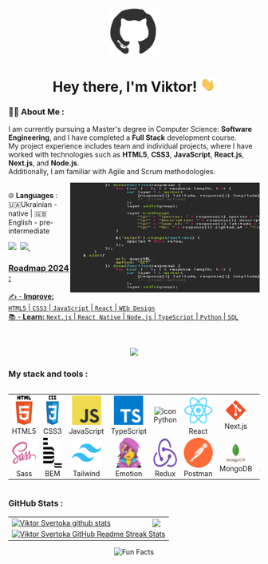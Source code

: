 <div id="header" align="center">

<img src="./assets/github.gif" width="100"/>

<h1>
Hey there, I'm Viktor!
<img src="./assets/giphy.gif" width="30px" alt="GIF">
</h1>

</div>
  
### 👨‍💻 About Me :
I am currently pursuing a Master's degree in Computer Science: **Software Engineering**, and I have completed a **Full Stack** development course. <br> 
My project experience includes team and individual projects, where I have worked with technologies such as **HTML5**, **CSS3**, **JavaScript**, **React.js**, **Next.js**, and **Node.js**. <br>
Additionally, I am familiar with Agile and Scrum methodologies. <br>

<img align="right" src="./assets/code.gif" width="380" height="220"><br>
🌐 **Languages** :
🇺🇦Ukrainian - native | 🇬🇧English - pre-intermediate

 <div>
   <a href="https://www.behance.net/viktorsvertoka" target="_blank"><img src="https://img.shields.io/badge/-Behance-blue?style=for-the-badge&logo=behance&logoColor=white" target="_blank"></a>&nbsp;
   <a href="https://www.codewars.com/users/ViktorSvertoka"><img src="https://www.codewars.com/users/ViktorSvertoka/badges/small">&nbsp;
 </div>

### Roadmap 2024 :

✍️ - **Improve:** `HTML5` | `CSS3` | `JavaScript` | `React` | `WEb Design` <br>
📚 - **Learn:** `Next.js` | `React Native` | `Node.js` | `TypeScript` | `Python` | `SQL` <br>

<br>
<br>

<div align="center">
<a href="https://u8views.com/github/ViktorSvertoka"><img src="https://u8views.com/api/v1/github/profiles/115661003/views/day-week-month-total-count.svg"></a>
</div>

### My stack and tools :

<div style="display: flex; align-items: flex-start; align: center">
<table align="center">
  <tr>
     <td align="center"  width="96">
         <img src="./images/html5-original.svg" title="HTML5" alt="HTML5" width="60" height="60"/>
      <br>HTML5
    </td>
    <td align="center" width="96">
        <img src="./images/css3-original.svg"  title="CSS3" alt="CSS3" width="60" height="60"/>
      <br>CSS3
    </td>
<td align="center" width="96">
         <img src="./images/javascript-original.svg"  title="JS" alt="JS" width="60" height="60"/>
      <br>JavaScript
    </td>
    <td align="center" width="96">
        <img src="./images/typescript-original.svg"  title="TS" alt="TS" width="60" height="60"/>
      <br>TypeScript
    </td>
    <td align="center" width="96">
        <img src="https://techstack-generator.vercel.app/python-icon.svg" alt="icon" width="65" height="65" />
      <br>Python
    </td>
    <td align="center" width="96">
        <img src="./images/react-original.svg"  title="React" alt="React" width="60" height="60"/>
      <br>React
    </td>
    <td align="center" width="96">
        <img src="./images/git-original.svg" title="Git" alt="Git" width="40" height="40"/>
      <br>Next.js
    </td>
    <td align="center" width="96">
      <img src="./images/nodejs-original.svg"  title="Node.js" alt="Node.js" width="60" height="60"/>
      <br>Node.js
    </td>
        <td align="center" width="96">
       <img src="./images/sql-original.svg" title="SQL" alt="SQL" width="60" height="60"/>
      <br>SQL
      </td>
    <td align="center" width="96">
        <img src="./images/git-original.svg" title="Git" alt="Git" width="60" height="60"/>
      <br>Git
    </td>
  </tr>
    <td align="center" width="96">
        <img src="./images/sass-original.svg" title="Sass" alt="Sass" width="60" height="60"/>
      <br>Sass
    </td>
    <td align="center" width="96"> 
        <img src="./images/bem-original.svg" title="Bem" alt="Bem" width="60" height="60"/>
      <br>BEM
    </td>
    <td align="center"  width="96">
        <img src="./images/tailwindcss-original.svg" title="Tailwindcss" alt="Tailwindcss" width="60" height="60"/>
      <br>Tailwind
    </td>
    <td align="center" width="96">
        <img src="./images/emotion-original.png" title="Emotion" alt="Emotion" width="60" height="60"/>
      <br>Emotion
    </td>
    <td align="center" width="96">
        <img src="./images/redux-original.svg"  title="Redux" alt="Redux" width="60" height="60"/>
      <br>Redux
    </td>
      <td align="center" width="96">
        <img src="./images/postman-original.svg" title="Postman" alt="Postman" width="60" height="60"/>
      <br>Postman
    </td>
      </td>
      <td align="center" width="96">
        <img src="./images/mongodb-original.svg" title="MongoDB" alt="MongoDB" width="40" height="40"/>
      <br>MongoDB
     </td>
  <td align="center" width="96">
        <img src="./images/vscode-original.svg" title="Visual Studio Code" alt="Visual Studio Code" width="60" height="60"/>
      <br>VSCode
     </td>
  <td align="center" width="96">
        <img src="./images/figma-original.svg" title="Figma" alt="Figma" width="60" height="60"/>
      <br>Figma
     </td>
  <td align="center" width="96">
        <img src="./images/photoshop-original.png" title="PhotoShop" alt="PhotoShop" width="60" height="60"/>
      <br>PhotoShop
     </td>
</table>
</div>

### GitHub Stats :

<table align="center">
  <tr>
  <td>
   <a href="https://github.com/ViktorSvertoka/github-readme-stats"><img align="center" src="https://github-readme-stats.vercel.app/api?username=ViktorSvertoka&show_icons=true&include_all_commits=true&theme=buefy&hide_border=true" alt="Viktor Svertoka github stats" /></a>
  </td>
  <td>
  <a href="https://github.com/ViktorSvertoka/github-readme-stats"><img align="center" src="https://github-readme-stats.vercel.app/api/top-langs/?username=ViktorSvertoka&layout=compact&theme=buefy&hide_border=true" /></a>
  </td>
  </tr>
  <tr>
  <td colspan=2 align="center">
  <a href="https://git.io/streak-stats"> <img src="http://github-readme-streak-stats.herokuapp.com?user=ViktorSvertoka&hide_border=true&background=f6f8fa&currStreakLabel=000000&date_format=j%20M%5B%20Y%5D" alt="Viktor Svertoka GitHub Readme Streak Stats" /> </a>
  </td>
  </tr>
</table>

  <div align=center> 
   <img src="https://readme-typing-svg.herokuapp.com?color=%2336BCF7&size=30&center=true&vCenter=true&width=1000&height=50&lines=Fun+Facts:+;I+use+a+technique+called+rubber+duck+debugging+;" alt="Fun Facts" /> 
  </div>
